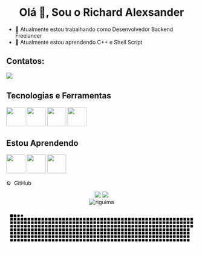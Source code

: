 <h1 align="center">
  Olá 👋, Sou o Richard Alexsander
</h1>

- 🔭 Atualmente estou trabalhando como Desenvolvedor Backend Freelancer
- 🌱 Atualmente estou aprendendo C++ e Shell Script

## Contatos:

<div>
  <a href="mailto:richard.alexsander.guima@gmail.com"><img loading="lazy" src="https://img.shields.io/badge/Gmail-D14836?style=for-the-badge&logo=gmail&logoColor=white" target="_blank"></a>
</div>

## Tecnologias e Ferramentas

<div margin-bottom="30px">
  <img src="https://cdn.jsdelivr.net/gh/devicons/devicon@latest/icons/python/python-original.svg" width="50" height="50">
  <img src="https://cdn.jsdelivr.net/gh/devicons/devicon@latest/icons/neovim/neovim-original.svg" width="50", height="50">
  <img src="https://cdn.jsdelivr.net/gh/devicons/devicon@latest/icons/selenium/selenium-original.svg" width="50", height="50">
  <img src="https://cdn.jsdelivr.net/gh/devicons/devicon@latest/icons/linux/linux-original.svg" width="50" height="50">
</div>

## Estou Aprendendo

<div margin-bottom="30px">
  <img src="https://cdn.jsdelivr.net/gh/devicons/devicon@latest/icons/cplusplus/cplusplus-original.svg" width="50" height="50">
  <img src="https://cdn.jsdelivr.net/gh/devicons/devicon@latest/icons/docker/docker-original-wordmark.svg" width="50" height="50">
  <img src="https://cdn.jsdelivr.net/gh/devicons/devicon@latest/icons/bash/bash-original.svg" width="50" height="50">
</div>

<p class="github">⚙️ &nbsp;GitHub</p>

<div align="center">
  <img loading="lazy" height="180em" src="https://github-readme-stats.vercel.app/api/top-langs/?username=riguima&layout=compact&langs_count=7&theme=dracula">
  <img loading="lazy" height="180em" src="https://github-readme-stats.vercel.app/api?username=riguima&show_icons=true&theme=dracula&include_all_commits=true&count_private=true">
</div>

<div align="center">
  <img src="https://github-readme-streak-stats.herokuapp.com/?user=riguima&theme=dracula&include_all_commits=true&count_private=true" alt="riguima">
</div>

![Snake animation](https://github.com/riguima/riguima/blob/output/github-contribution-grid-snake.svg)
